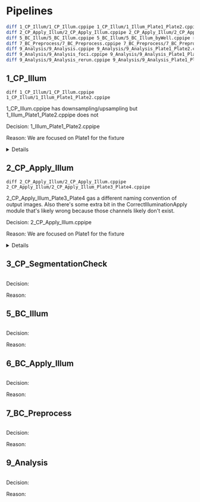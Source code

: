 # Pipelines

```bash
diff 1_CP_Illum/1_CP_Illum.cppipe 1_CP_Illum/1_Illum_Plate1_Plate2.cppipe > 1_CP_Illum/diff/1_CP_Illum__1_Illum_Plate1_Plate2.diff
diff 2_CP_Apply_Illum/2_CP_Apply_Illum.cppipe 2_CP_Apply_Illum/2_CP_Apply_Illum_Plate3_Plate4.cppipe > 2_CP_Apply_Illum/diff/2_CP_Apply_Illum__2_CP_Apply_Illum_Plate3_Plate4.diff
diff 5_BC_Illum/5_BC_Illum.cppipe 5_BC_Illum/5_BC_Illum_byWell.cppipe > 5_BC_Illum/diff/5_BC_Illum__5_BC_Illum_byWell.diff
diff 7_BC_Preprocess/7_BC_Preprocess.cppipe 7_BC_Preprocess/7_BC_Preprocess_4.cppipe > 7_BC_Preprocess/diff/7_BC_Preprocess__7_BC_Preprocess_4.diff
diff 9_Analysis/9_Analysis.cppipe 9_Analysis/9_Analysis_Plate1_Plate2.cppipe > 9_Analysis/diff/9_Analysis__9_Analysis_Plate1_Plate2.diff
diff 9_Analysis/9_Analysis_foci.cppipe 9_Analysis/9_Analysis_Plate1_Plate2.cppipe > 9_Analysis/diff/9_Analysis_foci__9_Analysis_Plate1_Plate2.diff
diff 9_Analysis/9_Analysis_rerun.cppipe 9_Analysis/9_Analysis_Plate1_Plate2.cppipe > 9_Analysis/diff/9_Analysis_rerun__9_Analysis_Plate1_Plate2.diff
```

## 1_CP_Illum

```
diff 1_CP_Illum/1_CP_Illum.cppipe 1_CP_Illum/1_Illum_Plate1_Plate2.cppipe
```

1_CP_Illum.cppipe has downsampling/upsampling but 1_Illum_Plate1_Plate2.cppipe does not

Decision: 1_Illum_Plate1_Plate2.cppipe

Reason: We are focused on Plate1 for the fixture

<details>
5c5
< ModuleCount:22
---
> ModuleCount:16
75,129d74
<     Select the input image:OrigZEB1
<     Name the output image:DownsampledZEB1
<     Resizing method:Resize by a fraction or multiple of the original size
<     X Resizing factor:0.25
<     Y Resizing factor:0.25
<     Z Resizing factor:1.0
<     Width (x) of the final image:100
<     Height (y) of the final image:100
<     # of planes (z) in the final image:10
<     Interpolation method:Bilinear
<     Method to specify the dimensions:Manual
<     Select the image with the desired dimensions:None
<     Additional image count:0
<
< CorrectIlluminationCalculate:[module_num:6|svn_version:'Unknown'|variable_revision_number:2|show_window:False|notes:[]|batch_state:array([], dtype=uint8)|enabled:True|wants_pause:False]
<     Select the input image:DownsampledZEB1
<     Name the output image:IllumZEB1
<     Select how the illumination function is calculated:Regular
<     Dilate objects in the final averaged image?:No
<     Dilation radius:1
<     Block size:60
<     Rescale the illumination function?:Yes
<     Calculate function for each image individually, or based on all images?:All: Across cycles
<     Smoothing method:Median Filter
<     Method to calculate smoothing filter size:Manually
<     Approximate object diameter:10
<     Smoothing filter size:10
<     Retain the averaged image?:No
<     Name the averaged image:IllumBlueAvg
<     Retain the dilated image?:No
<     Name the dilated image:IllumBlueDilated
<     Automatically calculate spline parameters?:Yes
<     Background mode:auto
<     Number of spline points:5
<     Background threshold:2
<     Image resampling factor:2
<     Maximum number of iterations:40
<     Residual value for convergence:0.001
<
< Resize:[module_num:7|svn_version:'Unknown'|variable_revision_number:5|show_window:False|notes:[]|batch_state:array([], dtype=uint8)|enabled:True|wants_pause:False]
<     Select the input image:IllumZEB1
<     Name the output image:UpsampledIllumZEB1
<     Resizing method:Resize by a fraction or multiple of the original size
<     X Resizing factor:4
<     Y Resizing factor:4
<     Z Resizing factor:1.0
<     Width (x) of the final image:100
<     Height (y) of the final image:100
<     # of planes (z) in the final image:10
<     Interpolation method:Bilinear
<     Method to specify the dimensions:Manual
<     Select the image with the desired dimensions:None
<     Additional image count:0
<
< Resize:[module_num:8|svn_version:'Unknown'|variable_revision_number:5|show_window:False|notes:[]|batch_state:array([], dtype=uint8)|enabled:True|wants_pause:False]
144c89
< CorrectIlluminationCalculate:[module_num:9|svn_version:'Unknown'|variable_revision_number:2|show_window:False|notes:[]|batch_state:array([], dtype=uint8)|enabled:True|wants_pause:False]
---
> CorrectIlluminationCalculate:[module_num:6|svn_version:'Unknown'|variable_revision_number:2|show_window:False|notes:[]|batch_state:array([], dtype=uint8)|enabled:True|wants_pause:False]
169c114
< Resize:[module_num:10|svn_version:'Unknown'|variable_revision_number:5|show_window:False|notes:[]|batch_state:array([], dtype=uint8)|enabled:True|wants_pause:False]
---
> Resize:[module_num:7|svn_version:'Unknown'|variable_revision_number:5|show_window:False|notes:[]|batch_state:array([], dtype=uint8)|enabled:True|wants_pause:False]
184c129
< Resize:[module_num:11|svn_version:'Unknown'|variable_revision_number:5|show_window:False|notes:[]|batch_state:array([], dtype=uint8)|enabled:True|wants_pause:False]
---
> Resize:[module_num:8|svn_version:'Unknown'|variable_revision_number:5|show_window:False|notes:[]|batch_state:array([], dtype=uint8)|enabled:True|wants_pause:False]
199c144
< CorrectIlluminationCalculate:[module_num:12|svn_version:'Unknown'|variable_revision_number:2|show_window:False|notes:[]|batch_state:array([], dtype=uint8)|enabled:True|wants_pause:False]
---
> CorrectIlluminationCalculate:[module_num:9|svn_version:'Unknown'|variable_revision_number:2|show_window:False|notes:[]|batch_state:array([], dtype=uint8)|enabled:True|wants_pause:False]
224c169
< Resize:[module_num:13|svn_version:'Unknown'|variable_revision_number:5|show_window:False|notes:[]|batch_state:array([], dtype=uint8)|enabled:True|wants_pause:False]
---
> Resize:[module_num:10|svn_version:'Unknown'|variable_revision_number:5|show_window:False|notes:[]|batch_state:array([], dtype=uint8)|enabled:True|wants_pause:False]
239,294c184
< Resize:[module_num:14|svn_version:'Unknown'|variable_revision_number:5|show_window:False|notes:[]|batch_state:array([], dtype=uint8)|enabled:True|wants_pause:False]
<     Select the input image:OrigWGA
<     Name the output image:DownsampledWGA
<     Resizing method:Resize by a fraction or multiple of the original size
<     X Resizing factor:0.25
<     Y Resizing factor:0.25
<     Z Resizing factor:1.0
<     Width (x) of the final image:100
<     Height (y) of the final image:100
<     # of planes (z) in the final image:10
<     Interpolation method:Bilinear
<     Method to specify the dimensions:Manual
<     Select the image with the desired dimensions:None
<     Additional image count:0
<
< CorrectIlluminationCalculate:[module_num:15|svn_version:'Unknown'|variable_revision_number:2|show_window:False|notes:[]|batch_state:array([], dtype=uint8)|enabled:True|wants_pause:False]
<     Select the input image:DownsampledWGA
<     Name the output image:IllumWGA
<     Select how the illumination function is calculated:Regular
<     Dilate objects in the final averaged image?:No
<     Dilation radius:1
<     Block size:60
<     Rescale the illumination function?:Yes
<     Calculate function for each image individually, or based on all images?:All: Across cycles
<     Smoothing method:Median Filter
<     Method to calculate smoothing filter size:Manually
<     Approximate object diameter:10
<     Smoothing filter size:10
<     Retain the averaged image?:No
<     Name the averaged image:IllumBlueAvg
<     Retain the dilated image?:No
<     Name the dilated image:IllumBlueDilated
<     Automatically calculate spline parameters?:Yes
<     Background mode:auto
<     Number of spline points:5
<     Background threshold:2
<     Image resampling factor:2
<     Maximum number of iterations:40
<     Residual value for convergence:0.001
<
< Resize:[module_num:16|svn_version:'Unknown'|variable_revision_number:5|show_window:False|notes:[]|batch_state:array([], dtype=uint8)|enabled:True|wants_pause:False]
<     Select the input image:IllumWGA
<     Name the output image:UpsampledIllumWGA
<     Resizing method:Resize by a fraction or multiple of the original size
<     X Resizing factor:4
<     Y Resizing factor:4
<     Z Resizing factor:1.0
<     Width (x) of the final image:100
<     Height (y) of the final image:100
<     # of planes (z) in the final image:10
<     Interpolation method:Bilinear
<     Method to specify the dimensions:Manual
<     Select the image with the desired dimensions:None
<     Additional image count:0
(trimmed, rest are module_num diffs)
</details>

## 2_CP_Apply_Illum

```
diff 2_CP_Apply_Illum/2_CP_Apply_Illum.cppipe 2_CP_Apply_Illum/2_CP_Apply_Illum_Plate3_Plate4.cppipe
```

2_CP_Apply_Illum_Plate3_Plate4 gas a different naming convention of output images. Also there's some extra bit in the CorrectIlluminationApply module that's likely wrong because those channels likely don't exist.

Decision: 2_CP_Apply_Illum.cppipe

Reason: We are focused on Plate1 for the fixture

<details>
23a24,31
>     Select the input image:OrigWGA
>     Name the output image:CorrWGA
>     Select the illumination function:IllumWGA
>     Select how the illumination function is applied:Divide
>     Select the input image:OrigZEB1
>     Name the output image:CorrZEB1
>     Select the illumination function:IllumZEB1
>     Select how the illumination function is applied:Divide
40c48
<     Enter single file name:Plate_\g<Plate>_Well_\g<Well>_Site_\g<Site>_CorrDNA
---
>     Enter single file name:Plate_\g<Plate>_Well_\g<Well_Value>_Site_\g<Site>_CorrDNA
60c68
<     Enter single file name:Plate_\g<Plate>_Well_\g<Well>_Site_\g<Site>_CorrZO1
---
>     Enter single file name:Plate_\g<Plate>_Well_\g<Well_Value>_Site_\g<Site>_CorrZO1
75c83
< SaveImages:[module_num:5|svn_version:'Unknown'|variable_revision_number:16|show_window:False|notes:[]|batch_state:array([], dtype=uint8)|enabled:False|wants_pause:False]
---
> SaveImages:[module_num:5|svn_version:'Unknown'|variable_revision_number:16|show_window:False|notes:[]|batch_state:array([], dtype=uint8)|enabled:True|wants_pause:False]
80c88
<     Enter single file name:Plate_\g<Plate>_Well_\g<Well>_Site_\g<Site>_CorrZEB1
---
>     Enter single file name:Plate_\g<Plate>_Well_\g<Well_Value>_Site_\g<Site>_CorrZEB1
100c108
<     Enter single file name:Plate_\g<Plate>_Well_\g<Well>_Site_\g<Site>_CorrPhalloidin
---
>     Enter single file name:Plate_\g<Plate>_Well_\g<Well_Value>_Site_\g<Site>_CorrPhalloidin
115c123
< SaveImages:[module_num:7|svn_version:'Unknown'|variable_revision_number:16|show_window:False|notes:[]|batch_state:array([], dtype=uint8)|enabled:False|wants_pause:False]
---
> SaveImages:[module_num:7|svn_version:'Unknown'|variable_revision_number:16|show_window:False|notes:[]|batch_state:array([], dtype=uint8)|enabled:True|wants_pause:False]
120c128
<     Enter single file name:Plate_\g<Plate>_Well_\g<Well>_Site_\g<Site>_CorrWGA
---
>     Enter single file name:Plate_\g<Plate>_Well_\g<Well_Value>_Site_\g<Site>_CorrWGA
</details>

## 3_CP_SegmentationCheck

```
```

Decision:

Reason:

## 5_BC_Illum

```
```

Decision:

Reason:

## 6_BC_Apply_Illum

```
```

Decision:

Reason:

## 7_BC_Preprocess

```
```

Decision:

Reason:

## 9_Analysis

```
```

Decision:

Reason:
